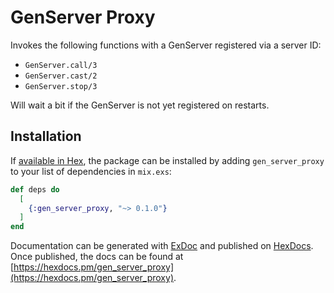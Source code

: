 # GenServer Proxy

Invokes the following functions with a GenServer registered via a server ID:

- `GenServer.call/3`
- `GenServer.cast/2`
- `GenServer.stop/3`

Will wait a bit if the GenServer is not yet registered on restarts.

## Installation

If [available in Hex](https://hex.pm/docs/publish), the package can be installed
by adding `gen_server_proxy` to your list of dependencies in `mix.exs`:

```elixir
def deps do
  [
    {:gen_server_proxy, "~> 0.1.0"}
  ]
end
```

Documentation can be generated with [ExDoc](https://github.com/elixir-lang/ex_doc)
and published on [HexDocs](https://hexdocs.pm). Once published, the docs can
be found at [https://hexdocs.pm/gen_server_proxy](https://hexdocs.pm/gen_server_proxy).

